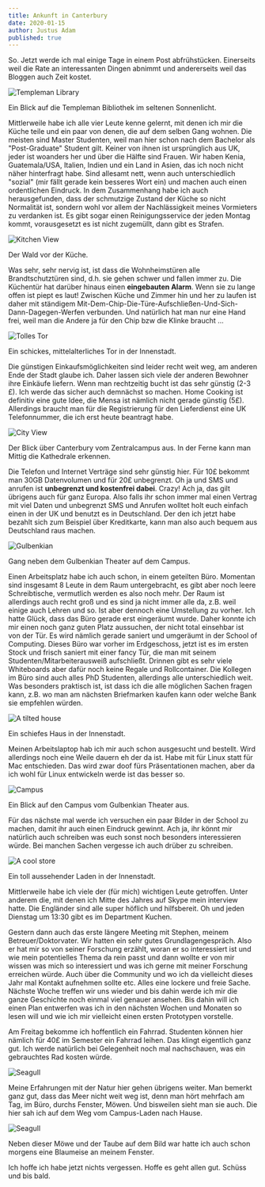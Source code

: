 ```yaml
---
title: Ankunft in Canterbury
date: 2020-01-15
author: Justus Adam
published: true
---
```


So. Jetzt werde ich mal einige Tage in einem Post abfrühstücken. Einerseits weil
die Rate an interessanten Dingen abnimmt und andererseits weil das Bloggen auch
Zeit kostet.

![Templeman Library](/images/england-blog/arrival-in-canterbury/templeman-library.jpg)

Ein Blick auf die Templeman Bibliothek im seltenen Sonnenlicht.

Mittlerweile habe ich alle vier Leute kenne gelernt, mit denen ich mir die Küche
teile und ein paar von denen, die auf dem selben Gang wohnen. Die meisten sind
Master Studenten, weil man hier schon nach dem Bachelor als "Post-Graduate"
Student gilt. Keiner von ihnen ist ursprünglich aus UK, jeder ist woanders her
und über die Hälfte sind Frauen. Wir haben Kenia, Guatemala/USA, Italien, Indien
und ein Land in Asien, das ich noch nicht näher hinterfragt habe. Sind allesamt
nett, wenn auch unterschiedlich "sozial" (mir fällt gerade kein besseres Wort
ein) und machen auch einen ordentlichen Eindruck. In dem Zusammenhang habe ich
auch herausgefunden, dass der schmutzige Zustand der Küche so nicht Normalität
ist, sondern wohl vor allem der Nachlässigkeit meines Vormieters zu verdanken
ist. Es gibt sogar einen Reinigungsservice der jeden Montag kommt, vorausgesetzt
es ist nicht zugemüllt, dann gibt es Strafen.

![Kitchen View](/images/england-blog/arrival-in-canterbury/kitchen-view.jpg)

Der Wald vor der Küche.

Was sehr, sehr nervig ist, ist dass die Wohnheimstüren alle Brandtschutztüren
sind, d.h. sie gehen schwer und fallen immer zu. Die Küchentür hat darüber
hinaus einen **eingebauten Alarm**. Wenn sie zu lange offen ist piept es laut!
Zwischen Küche und Zimmer hin und her zu laufen ist daher mit ständigem
Mit-Dem-Chip-Die-Türe-Aufschließen-Und-Sich-Dann-Dagegen-Werfen verbunden. Und
natürlich hat man nur eine Hand frei, weil man die Andere ja für den Chip bzw
die Klinke braucht ...

![Tolles Tor](/images/england-blog/arrival-in-canterbury/cool-gate.jpg)

Ein schickes, mittelalterliches Tor in der Innenstadt.

Die günstigen Einkaufsmöglichkeiten sind leider recht weit weg, am anderen Ende
der Stadt glaube ich. Daher lassen sich viele der anderen Bewohner ihre Einkäufe
liefern. Wenn man rechtzeitig bucht ist das sehr günstig (2-3 £). Ich werde das
sicher auch demnächst so machen. Home Cooking ist definitiv eine gute Idee, die
Mensa ist nämlich nicht gerade günstig (5£). Allerdings braucht man für die
Registrierung für den Lieferdienst eine UK Telefonnummer, die ich erst heute
beantragt habe.

![City View](/images/england-blog/arrival-in-canterbury/city-view.jpg)

Der Blick über Canterbury vom Zentralcampus aus. In der Ferne kann man Mittig
die Kathedrale erkennen.

Die Telefon und Internet Verträge sind sehr günstig hier. Für 10£ bekommt man
30GB Datenvolumen und für 20£ unbegrenzt. Oh ja und SMS und anrufen ist
**unbegrenzt und kostenfrei dabei**. Crazy! Ach ja, das gilt übrigens auch für
ganz Europa. Also falls ihr schon immer mal einen Vertrag mit viel Daten und
unbegrenzt SMS und Anrufen wolltet holt euch einfach einen in der UK und benutzt
es in Deutschland. Der den ich jetzt habe bezahlt sich zum Beispiel über
Kreditkarte, kann man also auch bequem aus Deutschland raus machen.

![Gulbenkian](/images/england-blog/arrival-in-canterbury/campus-2.jpg)

Gang neben dem Gulbenkian Theater auf dem Campus.

Einen Arbeitsplatz habe ich auch schon, in einem geteilten Büro. Momentan sind
insgesamt 8 Leute in dem Raum untergebracht, es gibt aber noch leere
Schreibtische, vermutlich werden es also noch mehr. Der Raum ist allerdings auch
recht groß und es sind ja nicht immer alle da, z.B. weil einige auch Lehren und
so. Ist aber dennoch eine Umstellung zu vorher. Ich hatte Glück, dass das Büro
gerade erst eingeräumt wurde. Daher konnte ich mir einen noch ganz guten Platz
aussuchen, der nicht total einsehbar ist von der Tür. Es wird nämlich gerade
saniert und umgeräumt in der School of Computing. Dieses Büro war vorher im
Erdgeschoss, jetzt ist es im ersten Stock und frisch saniert mit einer fancy
Tür, die man mit seinem Studenten/Mitarbeiterausweiß aufschließt. Drinnen gibt
es sehr viele Whiteboards aber dafür noch keine Regale und Rollcontainer. Die
Kollegen im Büro sind auch alles PhD Studenten, allerdings alle unterschiedlich
weit. Was besonders praktisch ist, ist dass ich die alle möglichen Sachen fragen
kann, z.B. wo man am nächsten Briefmarken kaufen kann oder welche Bank sie
empfehlen würden.

![A tilted house](/images/england-blog/arrival-in-canterbury/tilted-house.jpg)

Ein schiefes Haus in der Innenstadt.

Meinen Arbeitslaptop hab ich mir auch schon ausgesucht und bestellt. Wird
allerdings noch eine Weile dauern eh der da ist. Habe mit für Linux statt für
Mac entschieden. Das wird zwar doof fürs Präsentationen machen, aber da ich wohl
für Linux entwickeln werde ist das besser so.

![Campus](/images/england-blog/arrival-in-canterbury/campus.jpg)

Ein Blick auf den Campus vom Gulbenkian Theater aus.

Für das nächste mal werde ich versuchen ein paar Bilder in der School zu machen,
damit ihr auch einen Eindruck gewinnt. Ach ja, ihr könnt mir natürlich auch
schreiben was euch sonst noch besonders interessieren würde. Bei manchen Sachen
vergesse ich auch drüber zu schreiben.

![A cool store](/images/england-blog/arrival-in-canterbury/cool-store.jpg)

Ein toll aussehender Laden in der Innenstadt.

Mittlerweile habe ich viele der (für mich) wichtigen Leute getroffen. Unter
anderem die, mit denen ich Mitte des Jahres auf Skype mein interview hatte. Die
Engländer sind alle super höflich und hilfsbereit. Oh und jeden Dienstag um
13:30 gibt es im Department Kuchen.

Gestern dann auch das erste längere Meeting mit Stephen, meinem
Betreuer/Doktorvater. Wir hatten ein sehr gutes Grundlagengespräch. Also er hat
mir so von seiner Forschung erzählt, woran er so interessiert ist und wie mein
potentielles Thema da rein passt und dann wollte er von mir wissen was mich so
interessiert und was ich gerne mit meiner Forschung erreichen würde. Auch über
die Community und wo ich da vielleicht dieses Jahr mal Kontakt aufnehmen sollte
etc. Alles eine lockere und freie Sache. Nächste Woche treffen wir uns wieder
und bis dahin werde ich mir die ganze Geschichte noch einmal viel genauer
ansehen. Bis dahin will ich einen Plan entwerfen was ich in den nächsten Wochen
und Monaten so lesen will und wie ich mir vielleicht einen ersten Prototypen
vorstelle.

Am Freitag bekomme ich hoffentlich ein Fahrrad. Studenten können hier nämlich
für 40£ im Semester ein Fahrrad leihen. Das klingt eigentlich ganz gut. Ich
werde natürlich bei Gelegenheit noch mal nachschauen, was ein gebrauchtes Rad
kosten würde.

![Seagull](/images/england-blog/arrival-in-canterbury/seagull.jpg)

Meine Erfahrungen mit der Natur hier gehen übrigens weiter. Man bemerkt ganz
gut, dass das Meer nicht weit weg ist, denn man hört mehrfach am Tag, im Büro,
durchs Fenster, Möwen. Und bisweilen sieht man sie auch. Die hier sah ich auf dem
Weg vom Campus-Laden nach Hause.

![Seagull](/images/england-blog/arrival-in-canterbury/pidgeon.jpg)

Neben dieser Möwe und der Taube auf dem Bild war hatte ich auch schon morgens
eine Blaumeise an meinem Fenster.

Ich hoffe ich habe jetzt nichts vergessen. Hoffe es geht allen gut. Schüss und
bis bald.
